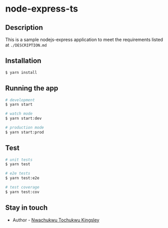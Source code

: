 # node-express-ts


## Description
This is a sample nodejs-express application to meet the requirements listed at `./DESCRIPTION.md`


## Installation

```bash
$ yarn install
```

## Running the app

```bash
# development
$ yarn start

# watch mode
$ yarn start:dev

# production mode
$ yarn start:prod
```

## Test

```bash
# unit tests
$ yarn test

# e2e tests
$ yarn test:e2e

# test coverage
$ yarn test:cov
```


## Stay in touch

- Author - [Nwachukwu Tochukwu Kingsley](https://github.com/t-kings)
